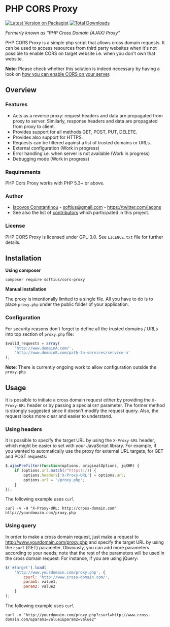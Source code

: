 # PHP CORS Proxy

[![Latest Version on Packagist][ico-version]][link-packagist]
[![Total Downloads][ico-downloads]][link-downloads]

*Formerly known as "PHP Cross Domain (AJAX) Proxy"*

PHP CORS Proxy is a simple php script that allows cross domain requests. It can be used to access resources from third party websites when it's not possible to enable CORS on target website i.e. when you don't own that website.

**Note**: Please check whether this solution is indeed necessary by having a look on [how you can enable CORS on your server](http://enable-cors.org/server.html).

## Overview


### Features

* Acts as a reverse proxy: request headers and data are propagated from proxy to server. Similarly, response headers and data are propagated from proxy to client.
* Provides support for all methods GET, POST, PUT, DELETE.
* Provides also support for HTTPS.
* Requests can be filtered against a list of trusted domains or URLs.
* External configuration (Work in progress)
* Error handling i.e. when server is not available (Work in progress)
* Debugging mode (Work in progress)

### Requirements

PHP Cors Proxy works with PHP 5.3+ or above.

### Author

- [Iacovos Constantinou][link-author]  - softius@gmail.com - https://twitter.com/iacons
- See also the list of [contributors][link-contributors] which participated in this project.


### License

PHP CORS Proxy is licensed under GPL-3.0. See `LICENCE.txt` file for further details.


## Installation

**Using composer**

```
composer require softius/cors-proxy
```

**Manual installation**

The proxy is intentionally limited to a single file. All you have to do is to place `proxy.php` under the public folder of your application. 

### Configuration

For security reasons don't forget to define all the trusted domains / URLs into top section of `proxy.php` file:

``` JAVASCRIPT
$valid_requests = array(
    'http://www.domainA.com/',
    'http://www.domainB.com/path-to-services/service-a'
);
```

**Note**: There is currently ongoing work to allow configuration outside the `proxy.php` 

## Usage
It is possible to initiate a cross domain request either by providing the `X-Proxy-URL` header or by passing a special `GET` parameter. The former method is strongly suggested since it doesn't modify the request query. Also, the request looks more clear and easier to understand.

### Using headers

It is possible to specify the target URL by using the `X-Proxy-URL` header, which might be easier to set with your JavaScript library. For example, if you wanted to automatically use the proxy for external URL targets, for GET and POST requests:

``` JAVASCRIPT
$.ajaxPrefilter(function(options, originalOptions, jqXHR) {
    if (options.url.match(/^https?:/)) {
        options.headers['X-Proxy-URL'] = options.url;
        options.url = '/proxy.php';
    }
});
```

The following example uses `curl`

```
curl -v -H "X-Proxy-URL: http://cross-domain.com" http://yourdomain.com/proxy.php
```


### Using query

In order to make a cross domain request, just make a request to http://www.yourdomain.com/proxy.php and specify the target URL by using the `csurl` (GET) parameter. Obviously, you can add more parameters according to your needs; note that the rest of the parameters will be used in the cross domain request. For instance, if you are using jQuery:

``` JAVASCRIPT
$('#target').load(
    'http://www.yourdomain.com/proxy.php', {
        csurl: 'http://www.cross-domain.com/',
        param1: value1,
        param2: value2
    }
);
```

The following example uses `curl`

```
curl -v "http://yourdomain.com/proxy.php?csurl=http://www.cross-domain.com/&param1=value1&param2=value2"
```

[ico-version]: https://img.shields.io/packagist/v/softius/cors-proxy.svg?style=flat-square
[ico-downloads]: https://img.shields.io/packagist/dt/softius/cors-proxy.svg?style=flat-square

[link-packagist]: https://packagist.org/packages/softius/cors-proxy
[link-downloads]: https://packagist.org/packages/softius/cors-proxy
[link-author]: https://github.com/softius
[link-contributors]: ../../contributors
